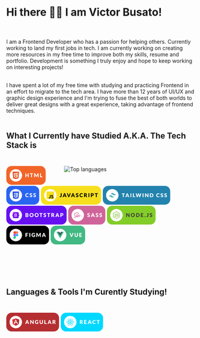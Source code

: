 # Hi there 🤘🏻 I am Victor Busato! <br/> <br/>

<!-- Body of Text Under Headline-->

I am a Frontend Developer who has a passion for helping others. Currently working to land my first jobs in tech. I am currently working on creating more resources in my free time to improve both my skills, resume and portfolio. Development is something I truly enjoy and hope to keep working on interesting projects! <br/> <br/>

I have spent a lot of my free time with studying and practicing Frontend in an effort to migrate to the tech area. I have more than 12 years of UI/UX and graphic design experience and I'm trying to fuse the best of both worlds to deliver great designs with a great experience, taking advantage of frontend techniques. <br/> <br/>



## What I Currently have Studied A.K.A. The Tech Stack is <br/> <br/>

<a href="https://github.com/vickem">
  <img align="right" width="350" src="https://github-readme-stats.vercel.app/api/top-langs/?username=vickem&layout=compact&theme=react" alt="Top languages" />
</a>

<section>
<img style="height: 50px; max-width: 100%;" src="./assets/html.svg" />
<img style="height: 50px; max-width: 100%;" src="./assets/css.svg" />
<img style="height: 50px; max-width: 100%;" src="./assets/javascript.svg" />
<img style="height: 50px; max-width: 100%;" src="./assets/tailwind.svg" />
<img style="height: 50px; max-width: 100%;" src="./assets/bootstrap.svg" />
<img style="height: 50px; max-width: 100%;" src="./assets/sass.svg" />
<img style="height: 50px; max-width: 100%;" src="./assets/nodejs.svg" />
<img style="height: 50px; max-width: 100%;" src="./assets/figma.svg" />
<img style="height: 50px; max-width: 100%;" src="./assets/vue.svg" />
</section>

<br/> <br/><br/> <br/>


## Languages & Tools I'm Curently Studying! <br/> <br/>

<section>
<img style="height: 50px; max-width: 100%;" src="./assets/angular.svg" />
<img style="height: 50px; max-width: 100%;" src="./assets/react.svg" />
</section>

<!-- Social Links With follower Counts -->

<a href="https://www.linkedin.com/in/victorsilvabusato/"></a>

